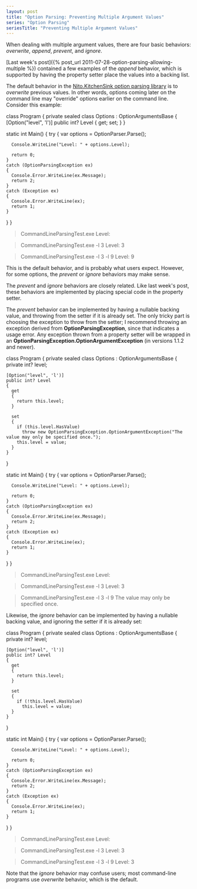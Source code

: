 ```yaml
---
layout: post
title: "Option Parsing: Preventing Multiple Argument Values"
series: "Option Parsing"
seriesTitle: "Preventing Multiple Argument Values"
---
```

When dealing with multiple argument values, there are four basic behaviors: _overwrite_, _append_, _prevent_, and _ignore_.

[Last week's post]({% post_url 2011-07-28-option-parsing-allowing-multiple %}) contained a few examples of the _append_ behavior, which is supported by having the property setter place the values into a backing list.

The default behavior in the [Nito.KitchenSink option parsing library](http://nuget.org/List/Packages/Nito.KitchenSink.OptionParsing) is to _overwrite_ previous values. In other words, options coming later on the command line may "override" options earlier on the command line. Consider this example:

class Program
{
  private sealed class Options : OptionArgumentsBase
  {
    [Option("level", 'l')]
    public int? Level { get; set; }
  }

  static int Main()
  {
    try
    {
      var options = OptionParser.Parse<Options>();

      Console.WriteLine("Level: " + options.Level);

      return 0;
    }
    catch (OptionParsingException ex)
    {
      Console.Error.WriteLine(ex.Message);
      return 2;
    }
    catch (Exception ex)
    {
      Console.Error.WriteLine(ex);
      return 1;
    }
  }
}

> CommandLineParsingTest.exe
Level:

> CommandLineParsingTest.exe -l 3
Level: 3

> CommandLineParsingTest.exe -l 3 -l 9
Level: 9

This is the default behavior, and is probably what users expect. However, for some options, the _prevent_ or _ignore_ behaviors may make sense.

The _prevent_ and _ignore_ behaviors are closely related. Like last week's post, these behaviors are implemented by placing special code in the property setter.

The _prevent_ behavior can be implemented by having a nullable backing value, and throwing from the setter if it is already set. The only tricky part is choosing the exception to throw from the setter; I recommend throwing an exception derived from **OptionParsingException**, since that indicates a usage error. Any exception thrown from a property setter will be wrapped in an **OptionParsingException.OptionArgumentException** (in versions 1.1.2 and newer).

class Program
{
  private sealed class Options : OptionArgumentsBase
  {
    private int? level;

    [Option("level", 'l')]
    public int? Level
    {
      get
      {
        return this.level;
      }

      set
      {
        if (this.level.HasValue)
          throw new OptionParsingException.OptionArgumentException("The value may only be specified once.");
        this.level = value;
      }
    }
  }

  static int Main()
  {
    try
    {
      var options = OptionParser.Parse<Options>();

      Console.WriteLine("Level: " + options.Level);

      return 0;
    }
    catch (OptionParsingException ex)
    {
      Console.Error.WriteLine(ex.Message);
      return 2;
    }
    catch (Exception ex)
    {
      Console.Error.WriteLine(ex);
      return 1;
    }
  }
}

> CommandLineParsingTest.exe
Level:

> CommandLineParsingTest.exe -l 3
Level: 3

> CommandLineParsingTest.exe -l 3 -l 9
The value may only be specified once.

Likewise, the _ignore_ behavior can be implemented by having a nullable backing value, and ignoring the setter if it is already set:

class Program
{
  private sealed class Options : OptionArgumentsBase
  {
    private int? level;

    [Option("level", 'l')]
    public int? Level
    {
      get
      {
        return this.level;
      }

      set
      {
        if (!this.level.HasValue)
          this.level = value;
      }
    }
  }

  static int Main()
  {
    try
    {
      var options = OptionParser.Parse<Options>();

      Console.WriteLine("Level: " + options.Level);

      return 0;
    }
    catch (OptionParsingException ex)
    {
      Console.Error.WriteLine(ex.Message);
      return 2;
    }
    catch (Exception ex)
    {
      Console.Error.WriteLine(ex);
      return 1;
    }
  }
}

> CommandLineParsingTest.exe
Level:

> CommandLineParsingTest.exe -l 3
Level: 3

> CommandLineParsingTest.exe -l 3 -l 9
Level: 3

Note that the _ignore_ behavior may confuse users; most command-line programs use _overwrite_ behavior, which is the default.

